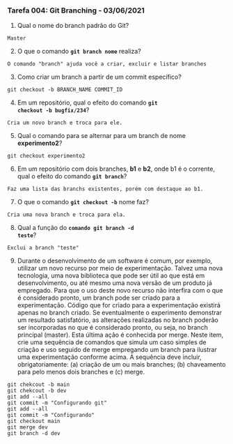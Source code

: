 ### Tarefa 004: Git Branching - 03/06/2021

1. Qual o nome do branch padrão do Git?
```
Master
```
2. O que o comando **<code>git branch nome</code>** realiza?
```
O comando "branch" ajuda você a criar, excluir e listar branches
```
3. Como criar um branch a partir de um commit específico?
```
git checkout -b BRANCH_NAME COMMIT_ID
```
4. Em um repositório, qual o efeito do comando **<code>git checkout -b bugfix/234</code>**?
```
Cria um novo branch e troca para ele.
```
5. Qual o comando para se alternar para um branch de nome **experimento2**?
```
git checkout experimento2
```
6. Em um repositório com dois branches, **b1** e **b2**, onde b1 é o corrente, qual o efeito do comando **<code>git branch</code>**?
```
Faz uma lista das branchs existentes, porém com destaque ao b1.
```
7. O que o comando **<code>git checkout -b</code>** nome faz?
```
Cria uma nova branch e troca para ela.
```
8. Qual a função do <code>**comando git branch -d teste</code>**?
```
Exclui a branch "teste"
```
9.  Durante o desenvolvimento de um software é comum, por exemplo, utilizar um novo recurso por meio de experimentação. Talvez uma nova tecnologia, uma nova biblioteca que pode ser útil ao que está em desenvolvimento, ou até mesmo uma nova versão de um produto já empregado. Para que o uso deste novo recurso não interfira com o que é considerado pronto, um branch pode ser criado para a experimentação. Código que for criado para a experimentação existirá apenas no branch criado. Se eventualmente o experimento demonstrar um resultado satisfatório, as alterações realizadas no branch poderão ser incorporadas no que é considerado pronto, ou seja, no branch principal (master). Esta última ação é conhecida por merge. Neste item, crie uma sequência de comandos que simula um caso simples de criação e uso seguido de merge empregando um branch para ilustrar uma experimentação conforme acima. A sequência deve incluir, obrigatoriamente: (a) criação de um ou mais branches; (b) chaveamento para pelo menos dois branches e (c) merge.
```
git chekcout -b main
git chekcout -b dev
git add --all
git commit -m "Configurando git"
git add --all
git commit -m "Configurando"
git checkout main
git merge dev
git branch -d dev
```
</DIV/>
